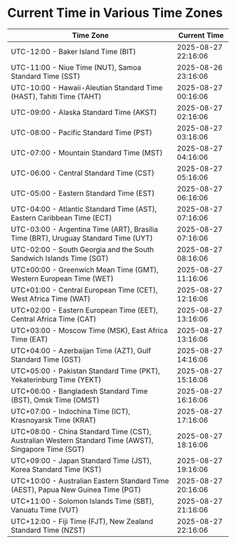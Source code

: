 # Current Time in Various Time Zones

| Time Zone | Current Time |
|-----------|--------------|
| UTC-12:00 - Baker Island Time (BIT) | 2025-08-27 22:16:06 |
| UTC-11:00 - Niue Time (NUT), Samoa Standard Time (SST) | 2025-08-26 23:16:06 |
| UTC-10:00 - Hawaii-Aleutian Standard Time (HAST), Tahiti Time (TAHT) | 2025-08-27 00:16:06 |
| UTC-09:00 - Alaska Standard Time (AKST) | 2025-08-27 02:16:06 |
| UTC-08:00 - Pacific Standard Time (PST) | 2025-08-27 03:16:06 |
| UTC-07:00 - Mountain Standard Time (MST) | 2025-08-27 04:16:06 |
| UTC-06:00 - Central Standard Time (CST) | 2025-08-27 05:16:06 |
| UTC-05:00 - Eastern Standard Time (EST) | 2025-08-27 06:16:06 |
| UTC-04:00 - Atlantic Standard Time (AST), Eastern Caribbean Time (ECT) | 2025-08-27 07:16:06 |
| UTC-03:00 - Argentina Time (ART), Brasília Time (BRT), Uruguay Standard Time (UYT) | 2025-08-27 07:16:06 |
| UTC-02:00 - South Georgia and the South Sandwich Islands Time (SGT) | 2025-08-27 08:16:06 |
| UTC±00:00 - Greenwich Mean Time (GMT), Western European Time (WET) | 2025-08-27 11:16:06 |
| UTC+01:00 - Central European Time (CET), West Africa Time (WAT) | 2025-08-27 12:16:06 |
| UTC+02:00 - Eastern European Time (EET), Central Africa Time (CAT) | 2025-08-27 13:16:06 |
| UTC+03:00 - Moscow Time (MSK), East Africa Time (EAT) | 2025-08-27 13:16:06 |
| UTC+04:00 - Azerbaijan Time (AZT), Gulf Standard Time (GST) | 2025-08-27 14:16:06 |
| UTC+05:00 - Pakistan Standard Time (PKT), Yekaterinburg Time (YEKT) | 2025-08-27 15:16:06 |
| UTC+06:00 - Bangladesh Standard Time (BST), Omsk Time (OMST) | 2025-08-27 16:16:06 |
| UTC+07:00 - Indochina Time (ICT), Krasnoyarsk Time (KRAT) | 2025-08-27 17:16:06 |
| UTC+08:00 - China Standard Time (CST), Australian Western Standard Time (AWST), Singapore Time (SGT) | 2025-08-27 18:16:06 |
| UTC+09:00 - Japan Standard Time (JST), Korea Standard Time (KST) | 2025-08-27 19:16:06 |
| UTC+10:00 - Australian Eastern Standard Time (AEST), Papua New Guinea Time (PGT) | 2025-08-27 20:16:06 |
| UTC+11:00 - Solomon Islands Time (SBT), Vanuatu Time (VUT) | 2025-08-27 21:16:06 |
| UTC+12:00 - Fiji Time (FJT), New Zealand Standard Time (NZST) | 2025-08-27 22:16:06 |
